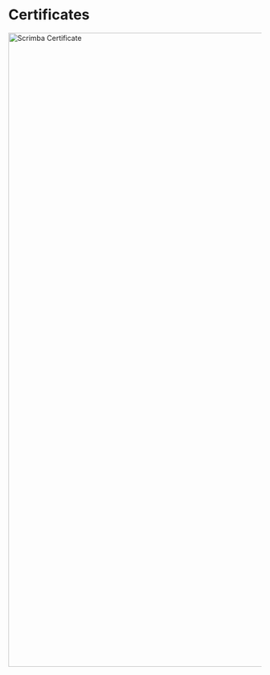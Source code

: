 # Certificates

<img width="1264" alt="Scrimba Certificate" src="https://user-images.githubusercontent.com/82247833/206883893-1a1e9489-55b0-4478-be12-0c8420bf4ba8.png">

